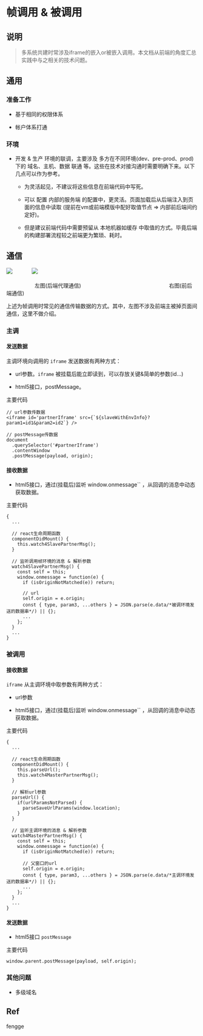 # 帧调用 &amp; 被调用

<a name="gi84qe"></a>
## [](#gi84qe)说明
> 多系统共建时常涉及iframe的嵌入or被嵌入调用。本文档从前端的角度汇总实践中与之相关的技术问题。


<a name="tx85tc"></a>
## [](#tx85tc)通用
<a name="2ofdwf"></a>
### [](#2ofdwf)准备工作
* 基于相同的权限体系

* 帐户体系打通

<a name="koo6bi"></a>
### [](#koo6bi)环境
* 开发 & 生产 环境的联调，主要涉及 多方在不同环境(dev、pre-prod、prod)下的 域名、主机、数据 联通 等。这些在技术对接沟通时需要明确下来。以下几点可以作为参考。

  * 为灵活起见，不建议将这些信息在前端代码中写死。

  * 可以 配置 内部的服务端 的配置中，更灵活。页面加载后从后端注入到页面的信息中读取 (提前在vm或前端模版中配好取值节点 => 内部前后端间约定好)。

  * 但是建议前端代码中需要预留从 本地机器如缓存 中取值的方式。毕竟后端的构建部署流程较之前端更为繁琐、耗时。

<a name="cztcig"></a>
## [](#cztcig)通信
![](https://cdn.nlark.com/lark/0/2018/png/15078/1534928438950-0648bbf4-ad4f-4198-abdd-f0e1e6b21b9a.png#width=300)             ![](https://cdn.nlark.com/lark/0/2018/png/15078/1534928456421-09583098-313c-42f7-aee2-15a774d386ae.png#width=350)  <br /> <br />                    左图(后端代理通信)                                                           右图(前后端通信)

上述为帧调用时常见的通信传输数据的方式。其中，左图不涉及前端主被掉页面间通信，这里不做介绍。
<a name="bvn4ki"></a>
### [](#bvn4ki)主调
<a name="n4l4mp"></a>
#### [](#n4l4mp)发送数据
主调环境向调用的 `iframe` 发送数据有两种方式：
* url参数。`iframe` 被挂载后能立即读到，可以存放关键&简单的参数(id...)

* html5接口，postMessage。


主要代码
```
// url参数传数据
<iframe id='partnerIframe' src={`${slaveWithEnvInfo}?param1=id1&param2=id2`} />

// postMessage传数据
document
  .querySelector('#partnerIframe')
  .contentWindow
  .postMessage(payload, origin);
```
<a name="q6qdsl"></a>
#### [](#q6qdsl)接收数据
* html5接口，通过(挂载后)监听 window.onmessage`` ，从回调的消息中动态获取数据。


主要代码
```
{
  ...

  // react生命周期函数
  componentDidMount() { 
    this.watch4SlavePartnerMsg();
  }

  // 监听调用帧环境的消息 & 解析参数
  watch4SlavePartnerMsg() {
    const self = this;
    window.onmessage = function(e) {
      if (isOriginNotMatched(e)) return;
 
      // url
      self.origin = e.origin; 
      const { type, param3, ...others } = JSON.parse(e.data/*被调环境发送的数据串*/) || {};
      ...
    };
  }
  ...
}
```

<a name="7lhctc"></a>
### [](#7lhctc)被调用
<a name="uvcara"></a>
#### [](#uvcara)接收数据
`iframe` 从主调环境中取参数有两种方式：
* url参数

* html5接口，通过(挂载后)监听 window.onmessage`` ，从回调的消息中动态获取数据。


主要代码
```
{
  ...

  // react生命周期函数
  componentDidMount() { 
    this.parseUrl();
    this.watch4MasterPartnerMsg();
  }

  // 解析url参数
  parseUrl() {
    if(urlParamsNotParsed) {
      parseSaveUrlParams(window.location);
    }
  }

  // 监听主调环境的消息 & 解析参数
  watch4MasterPartnerMsg() {
    const self = this;
    window.onmessage = function(e) {
      if (isOriginNotMatched(e)) return;
 
      // 父窗口的url
      self.origin = e.origin; 
      const { type, param3, ...others } = JSON.parse(e.data/*主调环境发送的数据串*/) || {};
      ...
    };
  }
  ...
}
```
<a name="9tw6gl"></a>
#### [](#9tw6gl)发送数据
* html5接口 `postMessage` 


主要代码
```
window.parent.postMessage(payload, self.origin);
```

<a name="pi1yog"></a>
### [](#pi1yog)其他问题
* 多级域名


<a name="rdyirq"></a>
## [](#rdyirq)Ref
fengge


